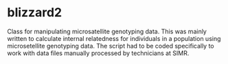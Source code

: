 # blizzard2
Class for manipulating microsatellite genotyping data.
This was mainly written to calculate internal relatedness for individuals in a population using microsetellite genotyping data. The script had to be coded specifically to work with data files manually processed by technicians at SIMR.
